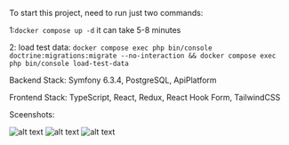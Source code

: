 To start this project, need to run just two commands:

1:``docker compose up -d`` it can take 5-8 minutes

2: load test data: ``docker compose exec php bin/console doctrine:migrations:migrate --no-interaction && docker compose exec php bin/console load-test-data``

Backend Stack: Symfony 6.3.4, PostgreSQL, ApiPlatform

Frontend Stack: TypeScript, React, Redux, React Hook Form, TailwindCSS


Sceenshots:


![alt text](https://sun9-29.userapi.com/impg/nrHV9tzCg5ZPRr69OWtW_DMaJyuXHFKo6k7WHw/YP39pETKV1o.jpg?size=874x588&quality=95&sign=598e299f8098c5af49e34330c5173b6b&type=album)
![alt text](https://sun9-49.userapi.com/impg/tG0qZF25pU0p4tBMJDyeBuTf2em_rEIhPGq-aw/ieSEkqGoUEc.jpg?size=966x759&quality=95&sign=6160b35a05a972856d0f9297bf7c3f7a&type=album)
![alt text](https://sun9-66.userapi.com/impg/f7BivMv75AZeCANw36uJvZaWMsYEX0H3PjKJzg/hDZxMeRAvpM.jpg?size=391x436&quality=95&sign=ae9b3e1029c6afb4ab7b5b3354ea4617&type=album)